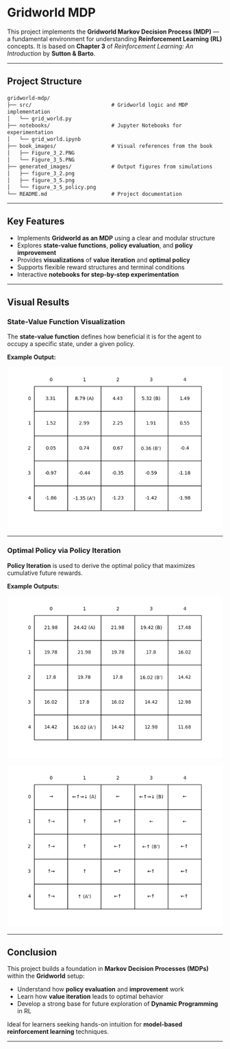 
# Gridworld MDP

This project implements the **Gridworld Markov Decision Process (MDP)** — a fundamental environment for understanding **Reinforcement Learning (RL)** concepts. It is based on **Chapter 3** of _Reinforcement Learning: An Introduction_ by **Sutton & Barto**.

---


## Project Structure

```
gridworld-mdp/
├── src/                          # Gridworld logic and MDP implementation
│   └── grid_world.py
├── notebooks/                    # Jupyter Notebooks for experimentation
│   └── grid_world.ipynb
├── book_images/                  # Visual references from the book
│   ├── Figure_3_2.PNG
│   └── Figure_3_5.PNG
├── generated_images/             # Output figures from simulations
│   ├── figure_3_2.png
│   ├── figure_3_5.png
│   └── figure_3_5_policy.png
└── README.md                     # Project documentation
```

---
## Key Features

-  Implements **Gridworld as an MDP** using a clear and modular structure  
-  Explores **state-value functions**, **policy evaluation**, and **policy improvement**  
-  Provides **visualizations** of **value iteration** and **optimal policy**  
-  Supports flexible reward structures and terminal conditions  
-  Interactive **notebooks for step-by-step experimentation**

---

## Visual Results

### State-Value Function Visualization

The **state-value function** defines how beneficial it is for the agent to occupy a specific state, under a given policy.

 **Example Output:**

![State-Value Function](generated_images/figure_3_2.png)

---

### Optimal Policy via Policy Iteration

**Policy Iteration** is used to derive the optimal policy that maximizes cumulative future rewards.

 **Example Outputs:**

![Policy Iteration](generated_images/figure_3_5.png)

![Optimal Policy](generated_images/figure_3_5_policy.png)

---

## Conclusion

This project builds a foundation in **Markov Decision Processes (MDPs)** within the **Gridworld** setup:

- Understand how **policy evaluation** and **improvement** work
- Learn how **value iteration** leads to optimal behavior
- Develop a strong base for future exploration of **Dynamic Programming** in RL

Ideal for learners seeking hands-on intuition for **model-based reinforcement learning** techniques.

---
